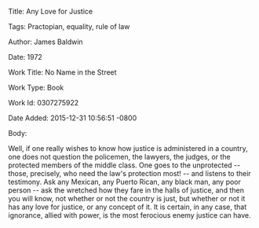 Title:  Any Love for Justice

Tags:   Practopian, equality, rule of law

Author: James Baldwin

Date:   1972

Work Title: No Name in the Street

Work Type: Book

Work Id: 0307275922

Date Added: 2015-12-31 10:56:51 -0800

Body: 

Well, if one really wishes to know how justice is administered in a country, one does not question the policemen, the lawyers, the judges, or the protected members of the middle class. One goes to the unprotected -- those, precisely, who need the law's protection most! -- and listens to their testimony. Ask any Mexican, any Puerto Rican, any black man, any poor person -- ask the wretched how they fare in the halls of justice, and then you will know, not whether or not the country is just, but whether or not it has any love for justice, or any concept of it. It is certain, in any case, that ignorance, allied with power, is the most ferocious enemy justice can have.

